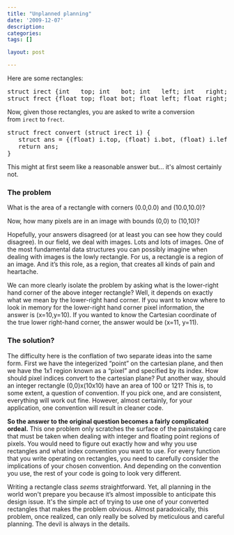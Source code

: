 ```yaml
---
title: "Unplanned planning"
date: '2009-12-07'
description:
categories:
tags: []

layout: post

---
```

Here are some rectangles:
<pre>struct irect {int   top; int   bot; int   left; int   right;};
struct frect {float top; float bot; float left; float right;};</pre>
Now, given those rectangles, you are asked to write a conversion from <code>irect</code> to <code>frect</code>.
<pre>struct frect convert (struct irect i) {
   struct ans = {(float) i.top, (float) i.bot, (float) i.left, (float) i.right)};
   return ans;
}</pre>
This might at first seem like a reasonable answer but... it's almost certainly not.
<h3>The problem</h3>
What is the area of a rectangle with corners (0.0,0.0) and (10.0,10.0)?

Now, how many pixels are in an image with bounds (0,0) to (10,10)?

Hopefully, your answers disagreed (or at least you can see how they could disagree). In our field, we deal with images. Lots and lots of images. One of the most fundamental data structures you can possibly imagine when dealing with images is the lowly rectangle. For us, a rectangle is a region of an image. And it’s this role, as a region, that creates all kinds of pain and heartache.

We can more clearly isolate the problem by asking what is the lower-right hand corner of the above integer rectangle? Well, it depends on exactly what we mean by the lower-right hand corner. If you want to know where to look in memory for the lower-right hand corner pixel information, the answer is (x=10,y=10). If you wanted to know the Cartesian coordinate of the true lower right-hand corner, the answer would be (x=11, y=11).
<h3>The solution?</h3>
The difficulty here is the conflation of two separate ideas into the same form. First we have the integerized “point” on the cartesian plane, and then we have the 1x1 region known as a “pixel” and specified by its index. How should pixel indices convert to the cartesian plane? Put another way, should an integer rectangle (0,0)x(10x10) have an area of 100 or 121? This is, to some extent, a question of convention. If you pick one, and are consistent, everything will work out fine. However, almost certainly, for your application, one convention will result in cleaner code.

<strong>So the answer to the original question becomes a fairly complicated ordeal.</strong> This one problem only scratches the surface of the painstaking care that must be taken when dealing with integer and floating point regions of pixels. You would need to figure out exactly how and why you use rectangles and what index convention you want to use. For every function that you write operating on rectangles, you need to carefully consider the implications of your chosen convention. And depending on the convention you use, the rest of your code is going to look very different.

Writing a rectangle class <em>seems</em> straightforward. Yet, all planning in the world won't prepare you because it’s almost impossible to anticipate this design issue. It's the simple act of trying to use one of your converted rectangles that makes the problem obvious. Almost paradoxically, this problem, once realized, can only really be solved by meticulous and careful planning. The devil is always in the details.